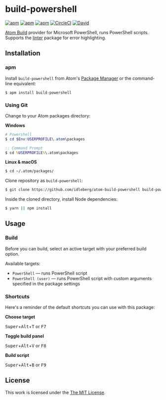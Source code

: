 # build-powershell

[![apm](https://flat.badgen.net/apm/license/build-powershell)](https://atom.io/packages/build-powershell)
[![apm](https://flat.badgen.net/apm/v/build-powershell)](https://atom.io/packages/build-powershell)
[![apm](https://flat.badgen.net/apm/dl/build-powershell)](https://atom.io/packages/build-powershell)
[![CircleCI](https://flat.badgen.net/circleci/github/idleberg/atom-build-powershell)](https://circleci.com/gh/idleberg/atom-build-powershell)
[![David](https://flat.badgen.net/david/dep/idleberg/atom-build-powershell)](https://david-dm.org/idleberg/atom-build-powershell)

[Atom Build](https://atombuild.github.io/) provider for Microsoft PowerShell, runs PowerShell scripts. Supports the [linter](https://atom.io/packages/linter) package for error highlighting.

## Installation

### apm

Install `build-powershell` from Atom's [Package Manager](http://flight-manual.atom.io/using-atom/sections/atom-packages/) or the command-line equivalent:

`$ apm install build-powershell`

### Using Git

Change to your Atom packages directory:

**Windows**

```powershell
# Powershell
$ cd $Env:USERPROFILE\.atom\packages
```

```cmd
:: Command Prompt
$ cd %USERPROFILE%\.atom\packages
```

**Linux & macOS**

```bash
$ cd ~/.atom/packages/
```

Clone repository as `build-powershell`:

```bash
$ git clone https://github.com/idleberg/atom-build-powershell build-powershell
```

Inside the cloned directory, install Node dependencies:

```bash
$ yarn || npm install
```

## Usage

### Build

Before you can build, select an active target with your preferred build option.

Available targets:

* `PowerShell` — runs PowerShell script
* `PowerShell (user)` — runs PowerShell script with custom arguments specified in the package settings

### Shortcuts

Here's a reminder of the default shortcuts you can use with this package:

**Choose target**

<kbd>Super</kbd>+<kbd>Alt</kbd>+<kbd>T</kbd> or <kbd>F7</kbd>

**Toggle build panel**

<kbd>Super</kbd>+<kbd>Alt</kbd>+<kbd>V</kbd> or <kbd>F8</kbd>

**Build script**

<kbd>Super</kbd>+<kbd>Alt</kbd>+<kbd>B</kbd> or <kbd>F9</kbd>

## License

This work is licensed under the [The MIT License](LICENSE).
